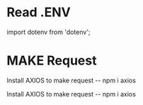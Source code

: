 # Read .ENV
import dotenv from 'dotenv';

# MAKE Request
Install AXIOS to make request -- npm i axios

Install AXIOS to make request -- npm i axios
